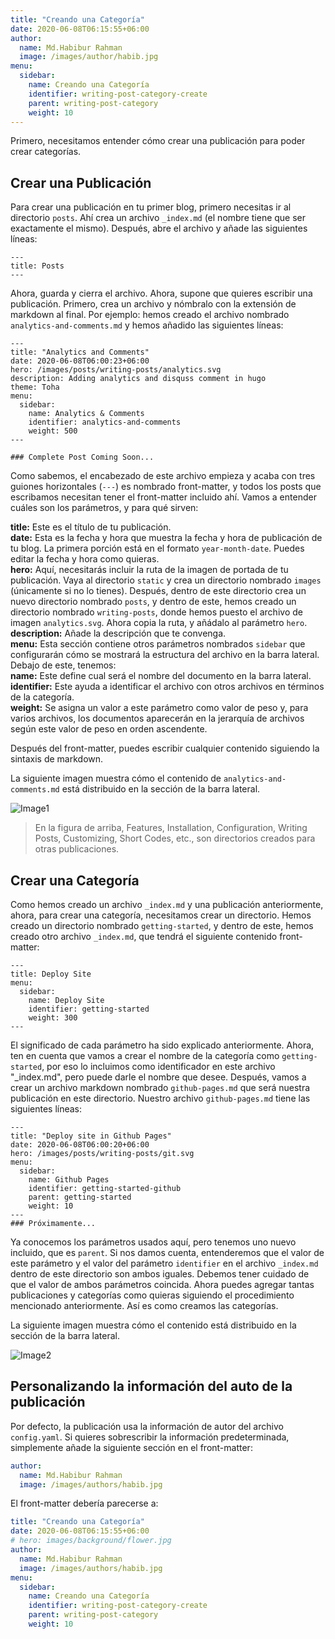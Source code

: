 ```yaml
---
title: "Creando una Categoría"
date: 2020-06-08T06:15:55+06:00
author:
  name: Md.Habibur Rahman
  image: /images/author/habib.jpg
menu:
  sidebar:
    name: Creando una Categoría
    identifier: writing-post-category-create
    parent: writing-post-category
    weight: 10
---
```


Primero, necesitamos entender cómo crear una publicación para poder crear categorías.

## Crear una Publicación

Para crear una publicación en tu primer blog, primero necesitas ir al directorio `posts`. Ahí crea un archivo `_index.md` (el nombre tiene que ser exactamente el mismo). Después, abre el archivo y añade las siguientes líneas: </br>
    
    ---
    title: Posts
    ---  

Ahora, guarda y cierra el archivo. Ahora, supone que quieres escribir una publicación. Primero, crea un archivo y nómbralo con la extensión de markdown al final. Por ejemplo: hemos creado el archivo nombrado `analytics-and-comments.md` y hemos añadido las siguientes líneas: </br>

    ---
    title: "Analytics and Comments"
    date: 2020-06-08T06:00:23+06:00
    hero: /images/posts/writing-posts/analytics.svg
    description: Adding analytics and disquss comment in hugo 
    theme: Toha
    menu:
      sidebar:
        name: Analytics & Comments
        identifier: analytics-and-comments
        weight: 500
    ---

    ### Complete Post Coming Soon...

Como sabemos, el encabezado de este archivo empieza y acaba con tres guiones horizontales (`---`) es nombrado front-matter, y todos los posts que escribamos necesitan tener el front-matter incluido ahí. Vamos a entender cuáles son los parámetros, y para qué sirven: </br>

**title:** Este es el título de tu publicación. </br>
**date:** Esta es la fecha y hora que muestra la fecha y hora de publicación de tu blog. La primera porción está en el formato `year-month-date`. Puedes editar la fecha y hora como quieras. </br>
**hero:** Aquí, necesitarás incluir la ruta de la imagen de portada de tu publicación. Vaya al directorio `static` y crea un directorio nombrado `images` (únicamente si no lo tienes). Después, dentro de este directorio crea un nuevo directorio nombrado `posts`, y dentro de este, hemos creado un directorio nombrado `writing-posts`, donde hemos puesto el archivo de imagen `analytics.svg`. Ahora copia la ruta, y añádalo al parámetro `hero`. </br>
**description:** Añade la descripción que te convenga.</br>
**menu:** Esta sección contiene otros parámetros nombrados `sidebar` que configurarán cómo se mostrará la estructura del archivo en la barra lateral. Debajo de este, tenemos:</br>
**name:** Este define cual será el nombre del documento en la barra lateral. </br>
**identifier:** Este ayuda a identificar el archivo con otros archivos en términos de la categoría. </br>
**weight:** Se asigna un valor a este parámetro como valor de peso y, para varios archivos, los documentos aparecerán en la jerarquía de archivos según este valor de peso en orden ascendente.

Después del front-matter, puedes escribir cualquier contenido siguiendo la sintaxis de markdown.


La siguiente imagen muestra cómo el contenido de `analytics-and-comments.md` está distribuido en la sección de la barra lateral. 

![Image1](https://dev-to-uploads.s3.amazonaws.com/i/5klx1docgxewhxeo9sgi.png)

> En la figura de arriba, Features, Installation, Configuration, Writing Posts, Customizing, Short Codes, etc., son directorios creados para otras publicaciones.

## Crear una Categoría

Como hemos creado un archivo `_index.md` y una publicación anteriormente, ahora, para crear una categoría, necesitamos crear un directorio. Hemos creado un directorio nombrado `getting-started`, y dentro de este, hemos creado otro archivo `_index.md`, que tendrá el siguiente contenido front-matter:

```    
---
title: Deploy Site
menu:
  sidebar:
    name: Deploy Site
    identifier: getting-started
    weight: 300
---
```

El significado de cada parámetro ha sido explicado anteriormente. Ahora, ten en cuenta que vamos a crear el nombre de la categoría como `getting-started`, por eso lo incluimos como identificador en este archivo "_index.md", pero puede darle el nombre que desee. Después, vamos a crear un archivo markdown nombrado `github-pages.md` que será nuestra publicación en este directorio. Nuestro archivo `github-pages.md` tiene las siguientes líneas:

```
---
title: "Deploy site in Github Pages"
date: 2020-06-08T06:00:20+06:00
hero: /images/posts/writing-posts/git.svg
menu:
  sidebar:
    name: Github Pages
    identifier: getting-started-github
    parent: getting-started
    weight: 10
---
### Próximamente...
```

Ya conocemos los parámetros usados aquí, pero tenemos uno nuevo incluido, que es `parent`. Si nos damos cuenta, entenderemos que el valor de este parámetro y el valor del parámetro `identifier` en el archivo `_index.md` dentro de este directorio son ambos iguales. Debemos tener cuidado de que el valor de ambos parámetros coincida. Ahora puedes agregar tantas publicaciones y categorías como quieras siguiendo el procedimiento mencionado anteriormente. Así es como creamos las categorías.

La siguiente imagen muestra cómo el contenido está distribuido en la sección de la barra lateral. 

![Image2](https://dev-to-uploads.s3.amazonaws.com/i/cso16yy6wf89eywgbufb.png)

## Personalizando la información del auto de la publicación

Por defecto, la publicación usa la información de autor del archivo `config.yaml`. Si quieres sobrescribir la información predeterminada, simplemente añade la siguiente sección en el front-matter:

```yaml
author:
  name: Md.Habibur Rahman
  image: /images/authors/habib.jpg
```

El front-matter debería parecerse a:

```yaml
title: "Creando una Categoría"
date: 2020-06-08T06:15:55+06:00
# hero: images/background/flower.jpg
author:
  name: Md.Habibur Rahman
  image: /images/authors/habib.jpg
menu:
  sidebar:
    name: Creando una Categoría
    identifier: writing-post-category-create
    parent: writing-post-category
    weight: 10
```
